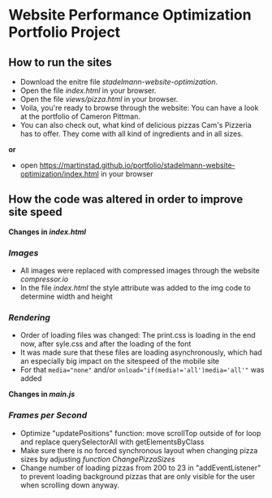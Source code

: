 # Website Performance Optimization Portfolio Project

## How to run the sites

* Download the enitre file _stadelmann-website-optimization_.
* Open the file _index.html_ in your browser.
* Open the file _views/pizza.html_ in your browser.
* Voila, you're ready to browse through the website: You can have a look at the portfolio of Cameron Pittman.
* You can also check out, what kind of delicious pizzas Cam's Pizzeria has to offer. They come with all kind of ingredients and in all sizes.

**or**

* open https://martinstad.github.io/portfolio/stadelmann-website-optimization/index.html in your browser

## How the code was altered in order to improve site speed

**Changes in _index.html_**

### _Images_

* All images were replaced with compressed images through the website _compressor.io_
* In the file _index.html_ the style attribute was added to the img code to determine width and height

### _Rendering_

* Order of loading files was changed: The print.css is loading in the end now, after syle.css and after the loading of the font
* It was made sure that these files are loading asynchronously, which had an especially big impact on the sitespeed of the mobile site
* For that `media="none"` and/or  `onload="if(media!='all')media='all'"` was added

**Changes in _main.js_**

### _Frames per Second_
* Optimize "updatePositions" function: move scrollTop outside of for loop and replace querySelectorAll with getElementsByClass
* Make sure there is no forced synchronous layout when changing pizza sizes by adjusting _function ChangePizzaSizes_
* Change number of loading pizzas from 200 to 23 in "addEventListener" to prevent loading background pizzas that are only visible for the user when scrolling down anyway.
